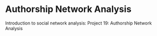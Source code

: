 # Authorship Network Analysis
Introduction to social network analysis: Project 19: Authorship Network Analysis
